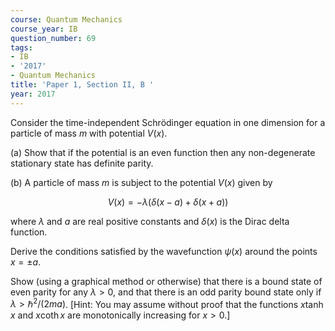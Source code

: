 ```yaml
---
course: Quantum Mechanics
course_year: IB
question_number: 69
tags:
- IB
- '2017'
- Quantum Mechanics
title: 'Paper 1, Section II, B '
year: 2017
---
```




Consider the time-independent Schrödinger equation in one dimension for a particle of mass $m$ with potential $V(x)$.

(a) Show that if the potential is an even function then any non-degenerate stationary state has definite parity.

(b) A particle of mass $m$ is subject to the potential $V(x)$ given by

$$V(x)=-\lambda(\delta(x-a)+\delta(x+a))$$

where $\lambda$ and $a$ are real positive constants and $\delta(x)$ is the Dirac delta function.

Derive the conditions satisfied by the wavefunction $\psi(x)$ around the points $x=\pm a$.

Show (using a graphical method or otherwise) that there is a bound state of even parity for any $\lambda>0$, and that there is an odd parity bound state only if $\lambda>\hbar^{2} /(2 m a)$. [Hint: You may assume without proof that the functions $x \tanh x$ and $x \operatorname{coth} x$ are monotonically increasing for $x>0$.]